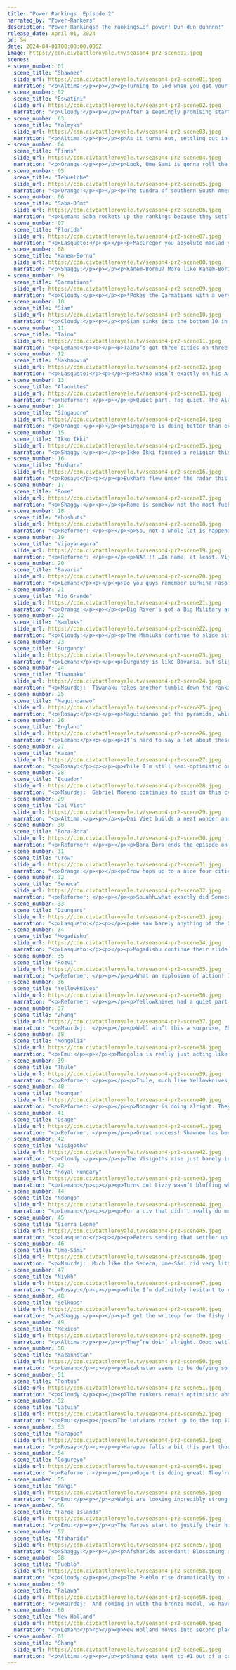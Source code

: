 ```yaml
---
title: "Power Rankings: Episode 2"
narrated_by: "Power-Rankers"
description: "Power Rankings! The rankings…of power! Dun dun dunnnn!"
release_date: April 01, 2024
pr: S4
date: 2024-04-01T00:00:00.000Z
image: https://cdn.civbattleroyale.tv/season4-pr2-scene01.jpeg
scenes:
- scene_number: 01
  scene_title: "Shawnee"
  slide_url: https://cdn.civbattleroyale.tv/season4-pr2-scene01.jpeg
  narration: "<p>Altima:</p><p></p><p>Turning to God when you get your shit wrecked is a common practice, but founding a religion whilst on death’s door sure doesn’t elevate your position in the rankings. The Shawnee are on the fast-track to dying first, with no military and one city while their aggressor actually has units. Bonus points if the Seneca get involved and it becomes a two-front massacre. All-in-all, things are going Badly.</p>"
- scene_number: 02
  scene_title: "Eswatini"
  slide_url: https://cdn.civbattleroyale.tv/season4-pr2-scene02.jpeg
  narration: "<p>Cloudy:</p><p></p><p>After a seemingly promising start, Eswatini plummets head-first to 60th place due to their disastrous war with the neighboring Rozvi. The destruction wrought upon them can’t be overstated—they not only lost a city, but lost two settlers as well, and now Rozvi is attempting to besiege their heavily fortified capital, dealing major damage to infrastructure. Their capital will be difficult to take, but it could fall, making matters even worse. I think at this point it’s safe to say that Labotsibeni Mdluli is sadly out of the running.</p>"
- scene_number: 03
  scene_title: "Kalmyks"
  slide_url: https://cdn.civbattleroyale.tv/season4-pr2-scene03.jpeg
  narration: "<p>Altima:</p><p></p><p>As it turns out, settling out in the face of dudes who want to murder you is a good way to lose your fresh city. Who’d’ve thunk. Thus, the Kalmyks eat a kalamykous drop of 14 ranks down to 59, where they taste only their own blood.</p>"
- scene_number: 04
  scene_title: "Finns"
  slide_url: https://cdn.civbattleroyale.tv/season4-pr2-scene04.jpeg
  narration: "<p>Orange:</p><p></p><p>Look, Ume Sami is gonna roll the Finns. That’s all there is to say. It’s a matter at this point of when, not if. </p>"
- scene_number: 05
  scene_title: "Tehuelche"
  slide_url: https://cdn.civbattleroyale.tv/season4-pr2-scene05.jpeg
  narration: "<p>Orange:</p><p></p><p>The tundra of southern South America is rough, Tehuelche has the worst science of anyone at 7. Luckily they still got space and time, just gotta use that measly production to build some more settlers and get some cities out in more fertile and hilly areas. Two cities is not what they need right now. </p>"
- scene_number: 06
  scene_title: "Saba-D’mt"
  slide_url: https://cdn.civbattleroyale.tv/season4-pr2-scene06.jpeg
  narration: "<p>Leman: Saba rockets up the rankings because they settled another city and didn’t lose one like some other civs did. They aren’t even the worst civ in Africa anymore! Things are still rough for them, for example, Saba has the lowest population of all civs on the cylinder, is low on space that is easy to defend, and they’re behind in every stat you can think of. But hey if settling continues, they manage a nice, timely war with Mamluks, and they can get their very powerful UA online, there is a bright future ahead for Saba. And by bright future, I mean I think I can see them hitting 40th eventually.</p>"
- scene_number: 07
  scene_title: "Florida"
  slide_url: https://cdn.civbattleroyale.tv/season4-pr2-scene07.jpeg
  narration: "<p>Lasqueto:</p><p></p><p>MacGregor you absolute madlad you’ve done it again! The Floridas troll investors for a second time by actually starting to play the game after everyone pulled out. Mind you they’re still kinda shit but no longer absolute trash tier like before. That city on the tip of Florida looks pretty vulnerable to a naval attack but atm it’s just Taino nearby and they haven’t got much of a navy. North America is still pretty wide open so I could see MacGregor building himself a nice little empire in the corner - it’s still very early on. I say that but he’s probably gonna give all his cities away to the Shawnee next part. It’s Gregor MacGregor after all.</p>"
- scene_number: 08
  scene_title: "Kanem-Bornu"
  slide_url: https://cdn.civbattleroyale.tv/season4-pr2-scene08.jpeg
  narration: "<p>Shaggy:</p><p></p><p>Kanem-Bornu? More like Kanem-Boring. So much space, so few settlers.</p>"
- scene_number: 09
  scene_title: "Qarmatians"
  slide_url: https://cdn.civbattleroyale.tv/season4-pr2-scene09.jpeg
  narration: "<p>Cloudy:</p><p></p><p>*Pokes the Qarmatians with a very long pole*</p><p>“Come on, burn some shit already”</p>"
- scene_number: 10
  scene_title: "Siam"
  slide_url: https://cdn.civbattleroyale.tv/season4-pr2-scene10.jpeg
  narration: "<p>Cloudy:</p><p></p><p>Siam sinks into the bottom 10 in a move that I assume is most likely driven by their terrible stats. Siam ranks 51st on the info sheet, with production and military both well below average. However, things might be looking up soon: they have three cities and another settler on the way, which is more than quite a few civs can say, and that settler is heading for the Ganges delta, where it will claim some of the region’s most fertile territory before the Khoshuts can get there. So I would say it’s far too early to write these guys off.</p>"
- scene_number: 11
  scene_title: "Taino"
  slide_url: https://cdn.civbattleroyale.tv/season4-pr2-scene11.jpeg
  narration: "<p>Leman:</p><p></p><p>Taino’s got three cities on three islands and not a whole lot else going on, resulting in a low rank. Their stats are low and they haven’t yet made landfall on South America. They don’t even have good science like other island civs like Faroes, Bora-Bora, or Ikko Ikki do. All in all not a great position.</p>"
- scene_number: 12
  scene_title: "Makhnovia"
  slide_url: https://cdn.civbattleroyale.tv/season4-pr2-scene12.jpeg
  narration: "<p>Lasqueto:</p><p></p><p>Makhno wasn’t exactly on his A-game this episode. He spent the first half of the episode throwing units away in a fruitless war against the Kalmyks while Latvia slowly boxed him almost completely in. He did actually start mobilizing against Latvia towards the end but has a disadvantage in numbers with a worse teched army, so most of us aren’t that confident he can pull it off. Maybe if he hadn’t been wasting production on the Kalmyks he’d be in a better position. I’d be happy to be surprised though.</p>"
- scene_number: 13
  scene_title: "Alaouites"
  slide_url: https://cdn.civbattleroyale.tv/season4-pr2-scene13.jpeg
  narration: "<p>Reformer: </p><p></p><p>Quiet part. Too quiet. The Alaouites end the second part on two cities, not a great showing. They do have a settler out, at least. Visigoths to the north are on four cities, and Sierra Leone is on three, with a settler ready to settle the…Maghreb, apparently? That’s going to be free real estate for a while. The Alaouites’ best hope in the early game will be to take advantage of that opportunity. They’re definitely not out of the game yet, but a slow start like this is a poor sign. </p>"
- scene_number: 14
  scene_title: "Singapore"
  slide_url: https://cdn.civbattleroyale.tv/season4-pr2-scene14.jpeg
  narration: "<p>Orange:</p><p></p><p>Singapore is doing better than expected, that’s kinda it. Three cities, no production, alright science/tech, no military to speak of, but not really in danger yet from Siam or Maguindanao and still got space to expand. If they can get out a few more settlers they’ll probably set themselves up nicely for a solid 45th. </p>"
- scene_number: 15
  scene_title: "Ikko Ikki"
  slide_url: https://cdn.civbattleroyale.tv/season4-pr2-scene15.jpeg
  narration: "<p>Shaggy:</p><p></p><p>Ikko Ikki founded a religion this part and… not much else. They continue to stagnate in their settling efforts while the rest of East Asia grows; some of their neighbors are doing fantastically while Ikko Ikki is content to look inward on their island. But hey, at least we get to see that unique religion. Maybe that will inspire them to be more interesting.</p>"
- scene_number: 16
  scene_title: "Bukhara"
  slide_url: https://cdn.civbattleroyale.tv/season4-pr2-scene16.jpeg
  narration: "<p>Rosay:</p><p></p><p>Bukhara flew under the radar this part, which is honestly the best-case scenario for them, as it gives them some time to build tall. All of their mentions on the most recent part were based on the coalition war Mongolia, which they probably won’t get anything out of, except a couple of friends, which is nice.</p>"
- scene_number: 17
  scene_title: "Rome"
  slide_url: https://cdn.civbattleroyale.tv/season4-pr2-scene17.jpeg
  narration: "<p>Shaggy:</p><p></p><p>Rome is somehow not the most fucked Italian peninsula civ at the moment. Granted, they are still ranked below Bavaria because they’re still, you know, an Italian civ that hasn’t figured out the whole “settling across the Mediterranean” thing. They have settled Greece, which I find particularly funny, so they aren’t solely penned into the Boot. But still, nobody is buying Rome stonks anytime soon.</p>"
- scene_number: 18
  scene_title: "Khoshuts"
  slide_url: https://cdn.civbattleroyale.tv/season4-pr2-scene18.jpeg
  narration: "<p>Reformer: </p><p></p><p>So, not a whole lot is happening around here. Khoshuts are living ascetic lives in the mountains. No one is particularly settling towards them, so being on three cities is probably fine. Oh, and by the way, by ‘ascetic’, I mean ‘bottom of the barrel stats, comparable to the likes of Florida, Finns, Eswatini’. So that’s nice I guess. Very respectable. If that doesn’t change soon, expect these guys to drop quite a bit. </p>"
- scene_number: 19
  scene_title: "Vijayanagara"
  slide_url: https://cdn.civbattleroyale.tv/season4-pr2-scene19.jpeg
  narration: "<p>Reformer: </p><p></p><p>WAR!!! …In name, at least. Vijayanagara declare war on their closest neighbor, Harappa, who’s been expanding a bit recklessly, and still nothing happens in the war. This might be because at the time of declaration on turn 39, Vijayanagara had four military units. This might’ve been a co-op war agreement with Afsharids, and a failure of the Diplomacy AI to tell the City AI that war is coming. Not that it particularly hurt Vijayanagara. Closer to the end of the part, on turn 44, they had built a respectable army…respectable because it includes *three* catapults, not because it's of any good size. Because they still have only ten military units total. At least Harappa doesn’t seem to care. They’ve barely built units despite the nominal state of war with two immediate neighbors. So all is fine. And if Vijayanagara keeps up the unit building, maybe they can actually threaten Harappa next part! Assuming they don’t make white peace…</p>"
- scene_number: 20
  scene_title: "Bavaria"
  slide_url: https://cdn.civbattleroyale.tv/season4-pr2-scene20.jpeg
  narration: "<p>Leman:</p><p></p><p>Do you guys remember Burkina Faso? They settled like six cities in part one of S2, and then Nigeria immediately curbstomped them making everyone who was excited about them look like little baby idiots. </p><p>Well, some of us haven’t learned. Bavaria takes a nosedive as they drop Regensburg to Royal Hungary and fail to get a city out to offset their loss. Their stats aren’t horrible, so there’s still hope for those of you who liked Bavaria for a comeback, but given this performance and their lack of settling space, I personally wouldn’t get my hopes up.</p>"
- scene_number: 21
  scene_title: "Rio Grande"
  slide_url: https://cdn.civbattleroyale.tv/season4-pr2-scene21.jpeg
  narration: "<p>Orange:</p><p></p><p>Big River’s got a Big Military and that’s really it. 2 cities, shit production, shit tech. Why did people rank them so high??? Why am I, the person who put them 59th, the one doing this slide??? We just don’t know. All we do know is that he’s called the Stig, wait sorry no wrong media, all we do know is that Bento better put that army to use soon or else he’s gonna be real far behind.</p>"
- scene_number: 22
  scene_title: "Mamluks"
  slide_url: https://cdn.civbattleroyale.tv/season4-pr2-scene22.jpeg
  narration: "<p>Cloudy:</p><p></p><p>The Mamluks continue to slide slightly in the ranks as they fail to expand past two cities, one of which remains quite far from their capital. Their capital is at least very large, with 12 citizens already, but their total number of citizens empire-wide is about average, so nothing to write home about. Fortunately, their neighbors—other than Pontus—have been equally passive so far, so there’s still time for Shajar to turn things around.</p>"
- scene_number: 23
  scene_title: "Burgundy"
  slide_url: https://cdn.civbattleroyale.tv/season4-pr2-scene23.jpeg
  narration: "<p>Leman:</p><p></p><p>Burgundy is like Bavaria, but slightly better because unlike Bavaria, who also settled aggressively and got immediately punished for it, Burgundy at least managed to snag its lost city back by the end of the part and look like they’re not going to lose it anytime soon. I think this is still a huge blow for Burgundy, but keeping your city vs losing your city is huge.</p>"
- scene_number: 24
  scene_title: "Tiwanaku"
  slide_url: https://cdn.civbattleroyale.tv/season4-pr2-scene24.jpeg
  narration: "<p>Msurdej:  Tiwanaku takes another tumble down the rankings as they grow only slightly. While they have another settler out searching for a space for a new city, they also have the massive army of Rio Grande to their southeast. If Gonçalves takes umbrage with Huyustus’s settle, Tiwanaku could be in for a nasty surprise with how small their army is. Nevertheless, they need to act fast and spread out if they want to live up to the expectations we set for them in Part 0.</p>"
- scene_number: 25
  scene_title: "Maguindanao"
  slide_url: https://cdn.civbattleroyale.tv/season4-pr2-scene25.jpeg
  narration: "<p>Rosay:</p><p></p><p>Maguindanao got the pyramids, which is really funny to me because they're an island based civ that doesn't have a lot of workable tiles, thus not having a huge need for workers. Good going there Maguindanao I'm sure that will be relevant faint murmurs whats that, murmur oh thats neat thank you, I’ll tell em, it has come to my attention that in addition to the Pyramids, Maguinadano also got the great lighthouse which increases their naval unit movement. That one should honestly help them a lot on the early and middle game, so good job there.</p>"
- scene_number: 26
  scene_title: "England"
  slide_url: https://cdn.civbattleroyale.tv/season4-pr2-scene26.jpeg
  narration: "<p>Leman:</p><p></p><p>It’s hard to say a lot about these mid-tier civs in the early game. England got its third city out which is the absolute bare minimum of what you can ask for at this stage of the game. Luckily, Bristol is on their home isles and not across the sea in France, so it’ll be easier to defend. Unfortunately you do need more than three decent cities to place in the top half.</p>"
- scene_number: 27
  scene_title: "Kazan"
  slide_url: https://cdn.civbattleroyale.tv/season4-pr2-scene27.jpeg
  narration: "<p>Rosay:</p><p></p><p>While I’m still semi-optimistic on Kazan, at least comparatively, man this part was rough. To address the Plum colored elephant in the room (is that what color they are?) Latvia immediately took up the majority of Eastern Europe by themselves this part, which is great for them, shitty for everyone else. Now I personally think Latvia’s holdings are kinda paper tiger-ish, it doesn’t change the fact that now instead of just having the land, Kazan would have to fight Latvia and take their cities and take on rebels that they can’t get around and a heavy warmonger penalty making Kazan a target for their neighbors, one of which being Kazakhstan. Kazakhstan is already at war with Kazan and given the military difference, and Kazan’s cities being practically defenseless, this war is going to be rough if Kazakhstan knows how to navigate their army properly. While yes Kazan did take that one city off of the Kalmyks bringing their city total from two to three, the resources used to take that city would have been better spent making a decently sized defensive army and capturing as much of Russia as possible. Kazan’s misguided priorities have probably stunted their growth but, they honestly still have room to expand and time to recover, after all, Kazakhstan is pretty far away and good luck getting an AI to take a faraway city without siege units, and we are still in the ancient era. Still, rough start.</p>"
- scene_number: 28
  scene_title: "Ecuador"
  slide_url: https://cdn.civbattleroyale.tv/season4-pr2-scene28.jpeg
  narration: "<p>Msurdej:  Gabriel Moreno continues to exist on this cylinder, not being great, but doing well enough to be in the 30s. So far they are meeting our expectations. Let’s see if they can rise above them now.</p>"
- scene_number: 29
  scene_title: "Dai Viet"
  slide_url: https://cdn.civbattleroyale.tv/season4-pr2-scene29.jpeg
  narration: "<p>Altima:</p><p></p><p>Dai Viet builds a neat wonder and founds a faith. Their military and production are kinda shite, but they’ve still got time to work on that, so they get to stay in the middle of the pack. Still, they do need to start waking up—Shang in particular poses an existential threat to them long term, with high stats for this early on that could result in a snowball that crushes Dai Viet beneath it. No pressure though.</p>"
- scene_number: 30
  scene_title: "Bora-Bora"
  slide_url: https://cdn.civbattleroyale.tv/season4-pr2-scene30.jpeg
  narration: "<p>Reformer: </p><p></p><p>Bora-Bora ends the episode on three cities. Entirely respectable, considering their isolation. And they have a settler out, which we saw moving eastward all the way back on turn 36…it had not settled by the end of the episode, which was turn 45. The likely implication here is that the settler is headed for South America. That’ll be entirely hilarious, but not much else, unless it happens to be next to Tehuelche, in which case such a distant city has a chance of surviving for a longer time. In the meantime, B-B is doing good with stats, especially with food output, where they are second only behind Wahgi, as is to be expected of a maritime power. </p>"
- scene_number: 31
  scene_title: "Crow"
  slide_url: https://cdn.civbattleroyale.tv/season4-pr2-scene31.jpeg
  narration: "<p>Orange:</p><p></p><p>Crow hops up to a nice four cities, but they are reaching the point where their borders are becoming solidified. The Yellowknives are to the north and Pueblo pushing right up to them in the south, Joe’s gotta start building a military in his cities and make a move against his enemies before they get too strong. Joe’s also not doing great on tech, still at 10 but luckily Yellowknives and Pueblo are just at 11 and not higher, but both got more effective science so he’s got some catching up to do. </p>"
- scene_number: 32
  scene_title: "Seneca"
  slide_url: https://cdn.civbattleroyale.tv/season4-pr2-scene32.jpeg
  narration: "<p>Reformer: </p><p></p><p>So…uhh…what exactly did Seneca do this part? ‘Cause it wasn’t improving their cities, or settling new cities, or waging war. And you can see that the rankers’ confidence in Seneca collapsed as a consequence. Pretty embarrassing for a civ we saw as a pretty easy #1 in North America. Now, before panic sets in for the Seneca fans, I’m certain this is just a temporary slowdown. Seneca *did* build a settler towards the end of the part, and there’s plenty of land to settle up north (and some south, but it’s definitely the more cramped option now that Florida’s settling). But North America is (mostly) a very competitive region. The likes of Thule, Yellowknives, Crow, and Pueblo are all moving faster, Osage is being proactive in aggression, and even Florida is awake now, as mentioned. In a snowball game, these early episodes matter a lot…and Seneca wasted one such episode. </p>"
- scene_number: 33
  scene_title: "Dzungars"
  slide_url: https://cdn.civbattleroyale.tv/season4-pr2-scene33.jpeg
  narration: "<p>Lasqueto:</p><p></p><p>We saw barely anything of the Dzungars last part, so how are they actually doing? Uhhh they’re basically just the Luigi to Mongolia’s Mario, except both are just kinda sitting there at 4 cities doing nothing much. Dzungars might actually be the Mario in this situation tho given they have the edge in stats, notably a population stat that doesn’t totally suck ass. </p>"
- scene_number: 34
  scene_title: "Mogadishu"
  slide_url: https://cdn.civbattleroyale.tv/season4-pr2-scene34.jpeg
  narration: "<p>Lasqueto:</p><p></p><p>Mogadishu continue their slide downward after another lacklustre part. They only just hit 3 cities. That’s only 1 more than their neighbour Saba, a civ notorious for not settling cities. Given most of our frontrunners are at around 5 that just won’t really cut it anymore. The aggressive settle down into Tanzania is the right play, but they had better follow it up with more. The south is heating up, and Mog really gotta be ready for when the fire starts spreading northward.</p>"
- scene_number: 35
  scene_title: "Rozvi"
  slide_url: https://cdn.civbattleroyale.tv/season4-pr2-scene35.jpeg
  narration: "<p>Reformer: </p><p></p><p>What an explosion of action! It was to be expected when two civs start within four tiles of one another, and Eswatini was caught lackin’. But it’s not all good news for our plucky conqueror. Rozvi has still not built a settler of their own, while Ndongo has been freely settling around them. Instead of peacing out while they’re on top, Rozvi is committing everything to a hopeless siege on the Eswatini capital. The terrain means that archers cannot shoot at the city, and the city most certainly is sturdy enough to shrug off mere warriors. Just let it go, and focus on settling some cities of your own now…you’ll get that Eswatini capital later. </p>"
- scene_number: 36
  scene_title: "Yellowknives"
  slide_url: https://cdn.civbattleroyale.tv/season4-pr2-scene36.jpeg
  narration: "<p>Reformer: </p><p></p><p>Yellowknives had a quiet part. The action in North America happened elsewhere. Their stats are on the lower side (though improving!), but they’re doing a good job of expanding in a traditionally competitive region, which is what matters. There’s still plenty of land left to settle, and they better keep up, because Crow and Thule are showing no signs of slowing down.  </p>"
- scene_number: 37
  scene_title: "Zheng"
  slide_url: https://cdn.civbattleroyale.tv/season4-pr2-scene37.jpeg
  narration: "<p>Msurdej:  </p><p></p><p>Well ain’t this a surprise, Zheng has managed to find its way into the top half of the rankings. With four cities and okay stats, Koxinga has a good little empire carved out so far. While it remains to be seen if the Shang won’t utterly decimate them, this is a great move to prevent that from happening. Or at least try to.</p>"
- scene_number: 38
  scene_title: "Mongolia"
  slide_url: https://cdn.civbattleroyale.tv/season4-pr2-scene38.jpeg
  narration: "<p>Emu:</p><p></p><p>Mongolia is really just acting like a filler steppe civ right now. We ranked them high to start with for reasons I can't quite remember, but they haven't really done too much with it. I mean they haven't really fumbled their chances either, but they're uh. There. for sure. Haven't gone anywhere. I can pronounce Mongolia, without any exaggeration, to be An Civ.</p>"
- scene_number: 39
  scene_title: "Thule"
  slide_url: https://cdn.civbattleroyale.tv/season4-pr2-scene39.jpeg
  narration: "<p>Reformer: </p><p></p><p>Thule, much like Yellowknives, had a quiet part, and kept on expanding at a good rate in a traditionally competitive region. But what separates Thule from Yellowknives is positioning. Before any civ from Asia can interact with North America, Thule essentially have corner bias. Whereas Yellowknives hypothetically have to manage both Crow and Thule, Thule only have to deal with Yellowknives. Finally, the stats sheet will tell you that there’s a sizable gulf between Thule and Yellowknives, but most of the difference is made up by military, and the remaining statistical differences balance out…not that these differences tend to be all that impactful at this point anyway. </p>"
- scene_number: 40
  scene_title: "Noongar"
  slide_url: https://cdn.civbattleroyale.tv/season4-pr2-scene40.jpeg
  narration: "<p>Reformer: </p><p></p><p>Noongar is doing alright. They’re expanding at a good rate, their stats are fine…but their immediate neighbor is Palawa, who is doing everything Noongar can do, but better. Palawa has more cities, better stats, and indeed tops the charts. The only thing Palawa doesn’t have is military…there is Noongar’s opportunity! But wait! What’s this? Noongar’s military is also nonexistent! By the time Noongar has built up an army (or a navy) to go beat up Palawa, Palawa will probably also have enough troops to defend. If not more troops, even. Falling behind this early means that Noongar will depend on Palawa falling asleep for a while, all the while keeping up pace themselves. A tough ask for the AI. It might be worth it to wait until they can team up with Wahgi instead. </p>"
- scene_number: 41
  scene_title: "Osage"
  slide_url: https://cdn.civbattleroyale.tv/season4-pr2-scene41.jpeg
  narration: "<p>Reformer: </p><p></p><p>Great success! Shawnee has been crippled, giving Osage plenty of breathing room on a competitive continent! Unfortunately, much like Rozvi in Africa, Osage has forgone the concept of building settlers, and while Osage conquered one city, Pueblo has settled three. In my opinion, Osage would be best off making peace now, avoiding the warmonger penalties for killing a civ, and focusing on consolidating. Settling towards Florida ought to be a safe prospect, and the lands that-a-way are plenty rich as well. Meanwhile, Seneca being slow is of benefit to Osage, and Crow of course is stuck between multiple civs already. For now, Osage only has to be concerned about Pueblo…let’s hope they can keep up this momentum and rise above their western neighbours.</p>"
- scene_number: 42
  scene_title: "Visigoths"
  slide_url: https://cdn.civbattleroyale.tv/season4-pr2-scene42.jpeg
  narration: "<p>Cloudy:</p><p></p><p>The Visigoths rise just barely into the top 20 on the heels of their invasion of Burgundy. The attack didn’t end up permanently capturing any cities, but they did flip Autun and hold it for some time, which is a lot more than we expected from the war. Also, the Visigoths are now up to four cities in Spain with more potentially on the way, which is the kind of expansion we like to see. On the other hand, their stats are not impressive and a lot of troops were expended on the ultimately fruitless Burgundy campaign, so it’s possible that they’re overranked and could collapse when reality settles in.</p>"
- scene_number: 43
  scene_title: "Royal Hungary"
  slide_url: https://cdn.civbattleroyale.tv/season4-pr2-scene43.jpeg
  narration: "<p>Leman:</p><p></p><p>Turns out Lizzy wasn’t bluffing when she was mobilizing her forces at the Bavarian border. Usually, I’m extremely skeptical of early-game wars. Cities are difficult to capture with just warriors and archers. However, it seems to be different this time around as Hungary easily managed to capture Regensburg and punish Bavaria for their overzealous settling. The war isn’t over yet, but I would be very surprised if Bavaria managed to muster a military large enough to recapture the city, so I think Regensburg is securely Hungarian for now. Additionally, Hungary managed to even squeeze out a settle this part, in Poland, staking a strong claim to Eastern Europe, showing that she’s not throwing all her resources into the war and is continuing to play the game. Overall, a fantastic part for Royal Hungary.</p>"
- scene_number: 44
  scene_title: "Ndongo"
  slide_url: https://cdn.civbattleroyale.tv/season4-pr2-scene44.jpeg
  narration: "<p>Leman:</p><p></p><p>For a civ that didn’t really do much in an action-packed part, Ndongo got quite a bit of buzz this week. With Eswatini being absolutely gutted by Rozvi, and Rozvi failing to settle a city, how does that effect Ndongo? Ndongo managed to settle a few cities in Southern Africa, eating up some valuable space from those two aforementioned civs. There’s a very real chance that Rozvi exhausts all its effort fighting Eswatini only to cripple them both, allowing Ndongo to sweep in and eliminate both. It’s too early to really tell, for sure, but the outlook is good.</p>"
- scene_number: 45
  scene_title: "Sierra Leone"
  slide_url: https://cdn.civbattleroyale.tv/season4-pr2-scene45.jpeg
  narration: "<p>Lasqueto:</p><p></p><p>Peters sending that settler up into Tunisia is mighty ballsy. I doubt it’ll pay off, but wayward settlers are always funny and par for the course for Sierra Leone. Aside from that they had a bit of a slow part, not really accomplishing much in terms of expansion or stats, so they drop a bit as a result. They’re still up in the top 20 though given how resoundingly mid both their neighbours are. </p>"
- scene_number: 46
  scene_title: "Ume-Sámi"
  slide_url: https://cdn.civbattleroyale.tv/season4-pr2-scene46.jpeg
  narration: "<p>Msurdej:  Much like the Seneca, Ume-Sámi did very little on this part, and suffered for it. But Rijkuo-maja has a few things in their corner that makes their drop less severe. They spent a great deal of time working on their army, having one of the largest on the cylinder, and more than enough to take out the Finns. They also created the religion of Noaidevuohta, which looks poised to spread over Europe with the bonuses it carries. They have plenty of room to spread out, at least one settler, and a weak neighbor to bully. They fell a bit behind this part, but can they slingshot themselves back to the top, or will they fall further in the rankings?</p>"
- scene_number: 47
  scene_title: "Nivkh"
  slide_url: https://cdn.civbattleroyale.tv/season4-pr2-scene47.jpeg
  narration: "<p>Rosay:</p><p></p><p>While I’m definitely hesitant to clown on Nivkh in the same way I clowned on the Gokturks last cycle before the Gokturks had a decent showing,  Nivkh is already showing signs of early game choking with Gorguryeo being allowed to expand northward despite a strong Shang performance being able to negate it. By the very nature of their spawn, if they don’t expand westward, Nivkh will be trapped in far east Siberia by so many strong civs they’ll have no choice but to play full stall as their neighbors go on to do actual regional power things like conquering stuff. Nivkh, you got until part 10 to prove to me that you’re not a disappointing turtle.</p>"
- scene_number: 48
  scene_title: "Selkups"
  slide_url: https://cdn.civbattleroyale.tv/season4-pr2-scene48.jpeg
  narration: "<p>Shaggy:</p><p></p><p>I get the writeup for the fishy bois once again and I love it. Unfortunately for them, they drop from the top 3 all the way down to 14th this part. I don’t love that as much. To be honest, I’d place them a bit higher just because of how much space they still have to expand and how erratic some of the early wars in the region will be. That being said, they are definitely in a rough neighborhood with some fierce competition emerging nearby. Vonya either needs to start claiming land like they’re in the Wild West or building up to take a bite out of one of their weaker neighbors. Otherwise they may tumble farther…</p>"
- scene_number: 49
  scene_title: "Mexico"
  slide_url: https://cdn.civbattleroyale.tv/season4-pr2-scene49.jpeg
  narration: "<p>Altima:</p><p></p><p>They’re doin’ alright. Good settling, lots of space, no notes.</p>"
- scene_number: 50
  scene_title: "Kazakhstan"
  slide_url: https://cdn.civbattleroyale.tv/season4-pr2-scene50.jpeg
  narration: "<p>Leman:</p><p></p><p>Kazakhstan seems to be defying some expectations early on in the game, and really making a good effort to not get overrun by the Selkups in the midgame. They’ve settled their fourth city and improved their stats quite a bit, keeping up with the aforementioned Selkups and surpassing their other neighbors like Kazan and Bukhara. Their military is kinda wimpy, but it’s been more than enough to keep Kazan at bay. Overall, a solid position for a civ that started on precarious ground.</p>"
- scene_number: 51
  scene_title: "Pontus"
  slide_url: https://cdn.civbattleroyale.tv/season4-pr2-scene51.jpeg
  narration: "<p>Cloudy:</p><p></p><p>The rankers remain optimistic about Pontus as Mithridates expands to four cities and his neighbors, including the Kalmyks, Mamluks, and Qarmatians, remain unimpressive. Pontus also has its UU chariot archer, the Scythed Chariot, which is a melee unit and deals passive damage to adjacent enemies—pretty hot.</p>"
- scene_number: 52
  scene_title: "Latvia"
  slide_url: https://cdn.civbattleroyale.tv/season4-pr2-scene52.jpeg
  narration: "<p>Emu:</p><p></p><p>The Latvians rocket up to the top 10 from an unlikely Baltic start. Their Finnish and Makhnovian rivals appear to be busy quaffing lead paint by the gallon, leaving our underdog Eastern Europeans with a Lat of opportunities. At this stage in the game, settling and not losing your cities instantly is all that's needed to prosper, and boy are these guys doing that. Makhno's current ineffectual stab north fizzling out (and if it doesn't, Latvia is entirely fucked and forget I ever said anything in my life) is sure to buy enough time for the requisite beefing up and filling out that follows every expansive spurt, like a lanky, disproportionate teenager's body suddenly realizing it has a whole lot of extra height to work with.</p>"
- scene_number: 53
  scene_title: "Harappa"
  slide_url: https://cdn.civbattleroyale.tv/season4-pr2-scene53.jpeg
  narration: "<p>Rosay:</p><p></p><p>Harappa falls a bit this part though with all of the rapid rises and falls this part, -5 is essentially just noise. The only notable problems that Harappa has right now is that they are kinda boxed in but it’s not as big of an issue as say Burgundy, and their neighbors, the Afsharids, are kinda terrifying. With all of the bad stuff out of the way for a significant rank drop let’s now look at the positives. For one, while the space that Harappa can still get to is limited, it’s not nonexistent. Northern India still needs to be filled and Central Asia has a lotta open territory that Harappa can get their hands on. Additionally, as we get to the end of the first few parts where stats begin to actually kinda matter, Harappa has incredible early game production and crop generation, especially for a 4 city civ, and barring the obviously scary one, Harappa absolutely towers over its neighbors. I can easily see Harappa staying in the top 15 if not the top 10 for the foreseeable future.</p>"
- scene_number: 54
  scene_title: "Gogureyo"
  slide_url: https://cdn.civbattleroyale.tv/season4-pr2-scene54.jpeg
  narration: "<p>Reformer: </p><p></p><p>Gogurt is doing great! They’re still at with Nivkh and Shang, and their low military in contrast to those rivals concerns me…but terrain and distance are noteworthy still at this point. I would expect peace soon. Long wars make the AI eager for white peace. *Assuming* Gogurt doesn’t lose any cities here, they’re in a great position going forward, and the AI is considered a fairly good one, too. They have another settler out and about as well. And even if they lose the forward settle to Nivkh, they’ll still be a contender, so that’s nice. </p>"
- scene_number: 55
  scene_title: "Wahgi"
  slide_url: https://cdn.civbattleroyale.tv/season4-pr2-scene55.jpeg
  narration: "<p>Emu:</p><p></p><p>Wahgi are looking incredibly strong for an Indonesia start, but will it be enough? They're certainly not going to just roll over and die, but with two strong Australians to the south and a bora that's outperforming every Polynesian to date..... where do they go? West toward Singapore and Dai Viet? Maybe. Northern Australia? Not a bad idea for some early colonization, but they're going to run into stiff competition sooner rather than later. Anywhere else these guys would be an instant top 5 for me, but here? I just can't bet on *another* civ trapped in the archipelago to make something of it.</p>"
- scene_number: 56
  scene_title: "Faroe Islands"
  slide_url: https://cdn.civbattleroyale.tv/season4-pr2-scene56.jpeg
  narration: "<p>Emu:</p><p></p><p>The Faroes start to justify their high part 0 ranking with an aggressive settling program that aims to leave absolutely no room for any other power from the North Sea to Newfoundland. If they just stick to it, their unreasonably high stats should manage to protect them from any of the early wars that so often threaten to crush an expansive civ in its cradle. Their neighbors are weak (to the extent that they even have neighbors up there on their frozen island), but they haven't taken that as an excuse to take their foot one millimeter off the gas. Nothing but a Vikinger future in store for the islanders up north of Scotland.</p>"
- scene_number: 57
  scene_title: "Afsharids"
  slide_url: https://cdn.civbattleroyale.tv/season4-pr2-scene57.jpeg
  narration: "<p>Shaggy:</p><p></p><p>Afsharids ascendant! Blossoming out to 5 cities in Central Asia is surely an auspicious sign for Nader Shah. Seriously, the stat growth for Afsharids this part is insane, they rose a whopping 38 InfoAddict ranks (which has its flaws, sure, but nobody else had that big of a gain) off the back of some major buildup. They also declared war on Harappa this part. Is it to gain some friends in the region by building a coalition or do they actually have a material goal in mind? Only Dholavira seems like a viable target, but time will tell.</p>"
- scene_number: 58
  scene_title: "Pueblo"
  slide_url: https://cdn.civbattleroyale.tv/season4-pr2-scene58.jpeg
  narration: "<p>Cloudy:</p><p></p><p>The Pueblo rise dramatically to 4th place after a bold episode in which they laid the groundwork for a prosperous future. They settled no less than three new cities—one toward the Crow and Shawnee, one in an excellent spot in California, and one near Mexico in the south, effectively cordoning off a huge swath of western North America for themselves. On top of that, they have the largest army, most production, and most cities of anyone on the continent, placing them in a clearly leading position among their neighbors, some of whom are struggling to get on their feet.</p>"
- scene_number: 59
  scene_title: "Palawa"
  slide_url: https://cdn.civbattleroyale.tv/season4-pr2-scene59.jpeg
  narration: "<p>Msurdej:  And coming in with the bronze medal, we have Palawa. Tarenorerer has doubled her number of cities, making her one of only two civs with such numbers. Furthermore, unlike Wahgi, these are built on areas with more room for growth than a single island. This gives them a great advantage against the Noongar for the time being, but it remains to be seen whether it will be enough for them to break out of Oceania and onto the mainland continents.</p>"
- scene_number: 60
  scene_title: "New Holland"
  slide_url: https://cdn.civbattleroyale.tv/season4-pr2-scene60.jpeg
  narration: "<p>Leman:</p><p></p><p>New Holland moves into second place after settling its fifth city and looking like the clear favorite in South America. Settler spamming is extra good for them because early game South America is all about settling, as the rainforest, mountains, and spaced-out civilizations make warfare difficult and sort of a waste of time, so New Holland needs to grab as much space as possible while they tech up. New Holland did exactly that and luckily, none of the other civs in South America are doing that at all. Rio Grande failed to settle a third, Tiwanaku and Ecuador are both on three and not looking like the powerhouses we hoped, and Taino has neglected to make landing on the continent. It’s a perfect storm for New Holland honestly, and I am here for it.</p>"
- scene_number: 61
  scene_title: "Shang"
  slide_url: https://cdn.civbattleroyale.tv/season4-pr2-scene61.jpeg
  narration: "<p>Altima:</p><p></p><p>Shang gets sent to #1 out of a combination of not being Australian and having really good stats for this point. As volatile as the early game is, neither of those traits are enough on their own for a long-term bet but for right now, they’ve got that golden combo of actual military investment and solid settlements. We’ll see if they can leverage that to a dominant position.</p>"
---
```

